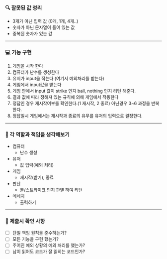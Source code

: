 ### 🔍 잘못된 값 정리
- 3개가 아닌 입력 값 (0개, 1개, 4개..)
- 숫자가 아닌 문자열이 들어 있는 값
- 중복된 숫자가 있는 값
---

### 💻 기능 구현

1. 게임을 시작 한다
2. 컴퓨터가 난수를 생성한다
3. 유저가 input을 적는다 (여기서 예외처리를 받는다)
4. 게임에서 input값을 받는다
5. 게임 안에서 input 값이 strike 인지 ball, nothing 인지 리턴 해준다.
6. 결과 값에 따라 정해져 있는 규칙에 의해 게임에서 작동한다
7. 정답인 경우 재시작여부를 확인한다.(1 재시작, 2 종료) 아닌경우 3~6 과정을 반복한다.
8. 정답일시 게임에서는 재시작과 종료의 유무를 유저의 입력으로 결정한다.
---

### 👷 각 역할과 책임을 생각해보기

- 컴퓨터
  - 난수 생성
- 유저
  - 값 입력(예외 처리)
- 게임
  - 재시작(받기), 종료
- 판단
  - 볼/스트라이크 인지 판별 하여 리턴
- 메세지
  - 출력하기
---

### 📝 제출시 확인 사항
- [ ] 단일 책임 원칙을 준수하는가?
- [ ] 모든 기능을 구현 했는가?
- [ ] 주어진 예외 상황의 예외 처리를 했는가?
- [ ] 남이 읽어도 코드가 잘 읽히는 코드인가?